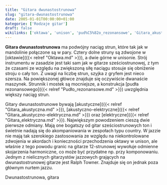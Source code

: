 ```yaml
---
title: "Gitara dwunastostrunowa"
slug: "gitara-dwunastostrunowa"
date: 2005-01-01T00:00:00+01:00
kategorie: ['Rodzaje gitar']
draft: false
wikilinks: ['oktawa', 'unison', 'pud%C5%82o_rezonansowe', 'Gitara_akustyczna', 'Gitara_akustyczno-elektryczna', 'Gitara_elektryczna', 'Ralph_Towner']
---
```

**Gitara dwunastostrunowa** ma podwójny naciąg strun, które tak jak w
mandolinie połączone są w pary. Cztery dolne struny są zdwojone w
[oktawie]({{< relref "Oktawa.md" >}}), a dwie górne w
unisonie<!-- link nie odnosił się do niczego -->. Strój instrumentu w zasadzie jest taki
sam jak w gitarze sześciostrunowej, z tym że czasami ze względu na
zwiększoną siłę naciągu stosuje się obniżenie stroju o cały ton. Z
uwagi na liczbę strun, szyjka z gryfem jest nieco szersza. Na
powiększonej główce znajduje się oczywiście dwanaście maszynek.
Strunnik i mostek są mocniejsze, a konstrukcja [pudła
rezonansowego]({{< relref "Pudło_rezonansowe.md" >}}) uwzględnia większy naciąg
strun.

Gitary dwunastostrunowe bywają
[akustyczne]({{< relref "Gitara_akustyczna.md" >}}),
[akustyczno-elektryczne]({{< relref "Gitara_akustyczno-elektryczna.md" >}}) oraz
[elektryczne]({{< relref "Gitara_elektryczna.md" >}}). Największym powodzeniem
cieszą dwie pierwsze odmiany. Mają one bogatszy od gitar
sześciostrunowych ton i świetnie nadają się do akompaniowania w
zespołach typu country. W jazzie nie mają tak szerokiego zastosowania
ze względu na niekontrolowane zdwojenia w akordach i konieczności
przechodzenia oktawy w unison, ale właśnie z tego powodu granic na
gitarze 12-strunowej wywołuje odmienne skojarzenia harmoniczne, co może
być przydatne np. przy komponowaniu. Jednym z nielicznych gitarzystów
jazzowych grających na dwunastostrunowej gitarze jest Ralph
Towner<!-- link nie odnosił się do niczego -->. Znajduje się on jednak poza głównym
nurtem jazzu.

Dwunastostrunowa, gitara<!-- link nie odnosił się do niczego -->